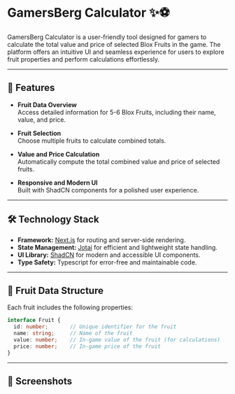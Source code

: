 # GamersBerg Calculator ✨⚽

GamersBerg Calculator is a user-friendly tool designed for gamers to calculate the total value and price of selected Blox Fruits in the game. The platform offers an intuitive UI and seamless experience for users to explore fruit properties and perform calculations effortlessly.

---

## 🚀 Features

- **Fruit Data Overview**  
  Access detailed information for 5-6 Blox Fruits, including their name, value, and price.

- **Fruit Selection**  
  Choose multiple fruits to calculate combined totals.

- **Value and Price Calculation**  
  Automatically compute the total combined value and price of selected fruits.

- **Responsive and Modern UI**  
  Built with ShadCN components for a polished user experience.

---

## 🛠️ Technology Stack

- **Framework:** [Next.js](https://nextjs.org/) for routing and server-side rendering.
- **State Management:** [Jotai](https://jotai.org/) for efficient and lightweight state handling.
- **UI Library:** [ShadCN](https://shadcn.dev/) for modern and accessible UI components.
- **Type Safety:** Typescript for error-free and maintainable code.

---

## 🔖 Fruit Data Structure

Each fruit includes the following properties:
```typescript
interface Fruit {
  id: number;       // Unique identifier for the fruit
  name: string;     // Name of the fruit
  value: number;    // In-game value of the fruit (for calculations)
  price: number;    // In-game price of the fruit
}
```
---

## 📸 Screenshots

